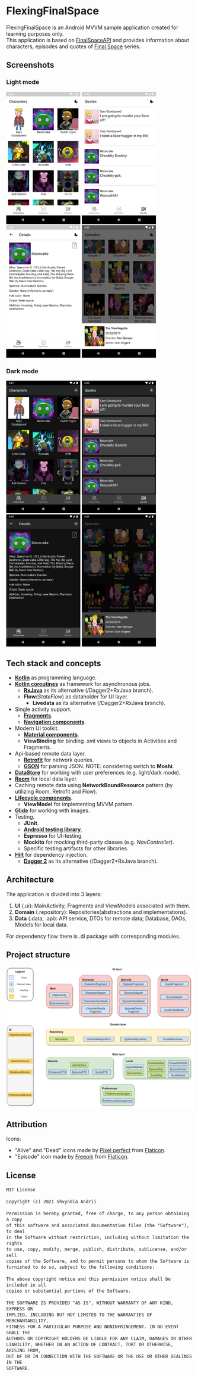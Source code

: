 # FlexingFinalSpace
FlexingFinalSpace is an Android MVVM sample application created for learning purposes only.\
This application is based on [FinalSpaceAPI](https://finalspaceapi.com/) and provides information about characters, episodes and quotes of [Final Space](https://www.imdb.com/title/tt6317068/) series.

## Screenshots
### Light mode
<p float="left">
  <img src="screenshots/screen1.png" width=200/>
  <img src="screenshots/screen2.png" width=200/> 
  <img src="screenshots/screen3.png" width=200/>
  <img src="screenshots/screen4.png" width=200/>
</p>

### Dark mode
<p float="left">
  <img src="screenshots/screen1-dm.png" width=200/>
  <img src="screenshots/screen2-dm.png" width=200/> 
  <img src="screenshots/screen3-dm.png" width=200/>
  <img src="screenshots/screen4-dm.png" width=200/>
</p>

## Tech stack and concepts
* **[Kotlin](https://kotlinlang.org/)** as programming language.
* **[Kotlin coroutines](https://kotlin.github.io/kotlinx.coroutines/kotlinx-coroutines-core/)** as framework for asynchronous jobs.
  * **[RxJava](https://github.com/ReactiveX/RxJava)** as its alternative (/Dagger2+RxJava branch).
  * **Flow**(*StateFlow*) as dataholder for UI layer.
    * **Livedata** as its alternative (/Dagger2+RxJava branch).
* Single activity support.
  * **[Fragments](https://developer.android.com/jetpack/androidx/releases/fragment)**.
  * **[Navigation components](https://developer.android.com/jetpack/androidx/releases/navigation)**.
* Modern UI toolkit.
  * **[Material components](https://material.io/develop/android)**.
  * **ViewBinding** for binding .xml views to objects in Activities and Fragments.
* Api-based remote data layer.
  * **[Retrofit](https://square.github.io/retrofit/)** for network queries.
  * **[GSON](https://github.com/google/gson)** for parsing JSON.
    NOTE: considering switch to **Moshi**.
* **[DataStore](https://developer.android.com/jetpack/androidx/releases/datastore)** for working with user preferences (e.g. light/dark mode).
* **[Room](https://developer.android.com/jetpack/androidx/releases/room)** for local data layer.
* Caching remote data using **NetworkBoundResource** pattern (by utilizing Room, Retrofit and Flow).
* **[Lifecycle components](https://developer.android.com/jetpack/androidx/releases/lifecycle)**.
  * **ViewModel** for implementing MVVM pattern.
* **[Glide](https://github.com/bumptech/glide)** for working with images.
* Testing.
  * **JUnit**.
  * **[Android testing library](https://developer.android.com/jetpack/androidx/releases/test)**.
  * **Espresso** for UI-testing.
  * **Mockito** for mocking third-party classes (e.g. *NavController*).
  * Specific testing artifacts for other libraries.
* **[Hilt](https://dagger.dev/hilt/)** for dependency injection.
  * **[Dagger 2](https://dagger.dev/)** as its alternative (/Dagger2+RxJava branch).

## Architecture
The application is divided into 3 layers:
1. **UI** (.ui): MainActivity, Fragments and ViewModels associated with them.
2. **Domain** (.repository): Repositories(abstractions and implementations).
3. **Data** (.data, .api): API service, DTOs for remote data; Database, DAOs, Models for local data.

For dependency flow there is .di package with corresponding modules.

## Project structure
<img src="screenshots/project_structure.png" width=750/>

## Attribution
Icons:
* "Alive" and "Dead" icons made by [Pixel perfect](https://icon54.com/) from [Flaticon](https://www.flaticon.com/).
* "Episode" icon made by [Freepik](https://www.freepik.com) from [Flaticon](https://www.flaticon.com/).

## License
```
MIT License

Copyright (c) 2021 Shvyndia Andrii

Permission is hereby granted, free of charge, to any person obtaining a copy
of this software and associated documentation files (the "Software"), to deal
in the Software without restriction, including without limitation the rights
to use, copy, modify, merge, publish, distribute, sublicense, and/or sell
copies of the Software, and to permit persons to whom the Software is
furnished to do so, subject to the following conditions:

The above copyright notice and this permission notice shall be included in all
copies or substantial portions of the Software.

THE SOFTWARE IS PROVIDED "AS IS", WITHOUT WARRANTY OF ANY KIND, EXPRESS OR
IMPLIED, INCLUDING BUT NOT LIMITED TO THE WARRANTIES OF MERCHANTABILITY,
FITNESS FOR A PARTICULAR PURPOSE AND NONINFRINGEMENT. IN NO EVENT SHALL THE
AUTHORS OR COPYRIGHT HOLDERS BE LIABLE FOR ANY CLAIM, DAMAGES OR OTHER
LIABILITY, WHETHER IN AN ACTION OF CONTRACT, TORT OR OTHERWISE, ARISING FROM,
OUT OF OR IN CONNECTION WITH THE SOFTWARE OR THE USE OR OTHER DEALINGS IN THE
SOFTWARE.
```
